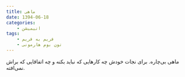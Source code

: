 ```yaml
---
title: ماهی
date: 1394-06-18
categories:
    - انیمیشن
tags:
    - فریم به فریم
    - تون بوم هارمونی
---
```


ماهی بی‌چاره. برای نجات خودش چه کارهایی که نباید بکنه و چه اتفاقایی که براش نمی‌افته.

<div id="15046264994289750"><script type="text/JavaScript" src="https://www.aparat.com/embed/g4Ixc?data[rnddiv]=15046264994289750&data[responsive]=yes"></script></div>
